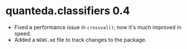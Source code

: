 # quanteda.classifiers 0.4

* Fixed a performance issue in `crossval()`; now it's much improved in speed.
* Added a `NEWS.md` file to track changes to the package.
